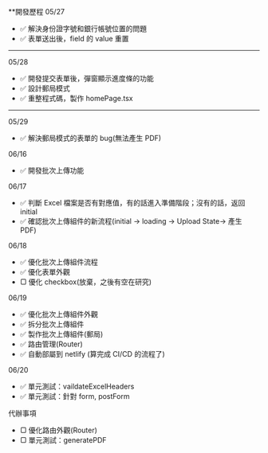 \*\*開發歷程
05/27

- ✅ 解決身份證字號和銀行帳號位置的問題
- ✅ 表單送出後，field 的 value 重置

---

05/28

- ✅ 開發提交表單後，彈窗顯示進度條的功能
- ✅ 設計郵局模式
- ✅ 重整程式碼，製作 homePage.tsx

---

05/29

- ✅ 解決郵局模式的表單的 bug(無法產生 PDF)

06/16

- ✅ 開發批次上傳功能

06/17

- ✅ 判斷 Excel 檔案是否有對應值，有的話進入準備階段；沒有的話，返回 initial
- ✅ 確認批次上傳組件的新流程(initial → loading → Upload State→ 產生 PDF)

06/18

- ✅ 優化批次上傳組件流程
- ✅ 優化表單外觀
- ▢ 優化 checkbox(放棄，之後有空在研究)

06/19

- ✅ 優化批次上傳組件外觀
- ✅ 拆分批次上傳組件
- ✅ 製作批次上傳組件(郵局)
- ✅ 路由管理(Router)
- ✅ 自動部屬到 netlify (算完成 CI/CD 的流程了)

06/20

- ✅ 單元測試：vaildateExcelHeaders
- ✅ 單元測試：針對 form, postForm

代辦事項

- ▢ 優化路由外觀(Router)
- ▢ 單元測試：generatePDF
